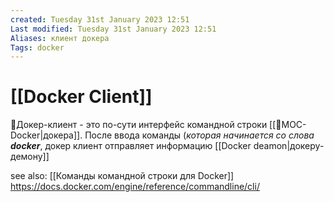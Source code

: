```yaml
---
created: Tuesday 31st January 2023 12:51
Last modified: Tuesday 31st January 2023 12:51
Aliases: клиент докера
Tags: docker
---
```


# [[Docker Client]]

📌Докер-клиент - это по-сути интерфейс командной строки [[📙MOC-Docker|докера]].
После ввода команды (*которая начинается со слова **docker***, докер клиент отправляет информацию [[Docker deamon|докеру-демону]]



see also: [[Команды командной строки для Docker]]
https://docs.docker.com/engine/reference/commandline/cli/

